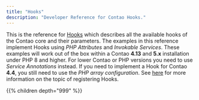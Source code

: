 ```yaml
---
title: "Hooks"
description: "Developer Reference for Contao Hooks."
---
```



This is the reference for [Hooks][HooksFramework] which describes all the available hooks of the Contao core and their 
parameters. The examples in this reference implement Hooks using _PHP Attributes_ and _Invokable Services_. These examples 
will work out of the box within a Contao **4.13** and **5.x** installation under PHP 8 and higher. For lower Contao or PHP
versions you need to use _Service Annotations_ instead. If you need to implement a Hook for Contao **4.4**, you still need 
to use the _PHP array configuration_. See [here][HooksRegistering] for more information on the topic of registering Hooks.

[HooksFramework]: /framework/hooks/
[HooksRegistering]: /framework/hooks/#registering-hooks

{{% children depth="999" %}}
